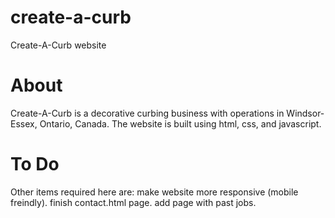 # create-a-curb
Create-A-Curb website

# About
Create-A-Curb is a decorative curbing business with operations in Windsor-Essex, Ontario, Canada.
The website is built using html, css, and javascript.

# To Do
Other items required here are:
  make website more responsive (mobile freindly).
  finish contact.html page.
  add page with past jobs.

